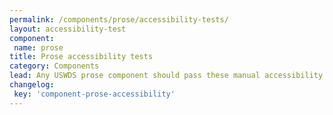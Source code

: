 ```yaml
---
permalink: /components/prose/accessibility-tests/
layout: accessibility-test
component:
 name: prose
title: Prose accessibility tests
category: Components
lead: Any USWDS prose component should pass these manual accessibility tests.
changelog:
 key: 'component-prose-accessibility'
---
```

